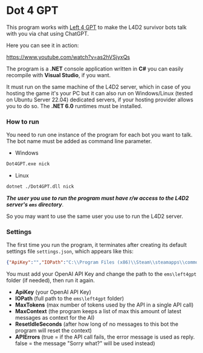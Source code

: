 # Dot 4 GPT
This program works with [Left 4 GPT](https://github.com/smilz0/Left4GPT) to make the L4D2 survivor bots talk with you via chat using ChatGPT.

Here you can see it in action:

https://www.youtube.com/watch?v=as2hVSjyxQs

The program is a **.NET** console application written in **C#** you can easily recompile with **Visual Studio**, if you want.

It must run on the same machine of the L4D2 server, which in case of you hosting the game it's your PC but it can also run on Windows/Linux (tested on Ubuntu Server 22.04) dedicated servers, if your hosting provider allows you to do so. The **.NET 6.0** runtimes must be installed.


### How to run
You need to run one instance of the program for each bot you want to talk. The bot name must be added as command line parameter.
- Windows
```bat
Dot4GPT.exe nick
```
- Linux
```sh
dotnet ./Dot4GPT.dll nick
```

***The user you use to run the program must have r/w access to the L4D2 server's `ems` directory***.

So you may want to use the same user you use to run the L4D2 server.


### Settings
The first time you run the program, it terminates after creating its default settings file `settings.json`, which appears like this:
```json
{"ApiKey":"","IOPath":"C:\\Program Files (x86)\\Steam\\steamapps\\common\\Left 4 Dead 2\\left4dead2\\ems\\left4gpt","MaxTokens":50,"MaxContext":10,"ResetIdleSeconds":90,"APIErrors":false}
```
You must add your OpenAI API Key and change the path to the `ems\left4gpt` folder (if needed), then run it again.

- **ApiKey** (your OpenAI API Key)
- **IOPath** (full path to the `ems\left4gpt` folder)
- **MaxTokens** (max number of tokens used by the API in a single API call)
- **MaxContext** (the program keeps a list of max this amount of latest messages as context for the AI)
- **ResetIdleSeconds** (after how long of no messages to this bot the program will reset the context)
- **APIErrors** (true = if the API call fails, the error message is used as reply. false = the message "Sorry what?" will be used instead)
